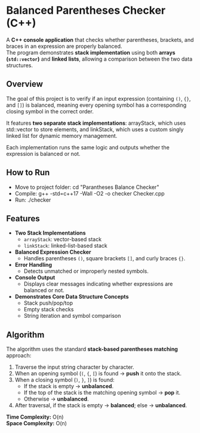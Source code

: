 # Balanced Parentheses Checker (C++)

A **C++ console application** that checks whether parentheses, brackets, and braces in an expression are properly balanced.  
The program demonstrates **stack implementation** using both **arrays (`std::vector`)** and **linked lists**, allowing a comparison between the two data structures.

## Overview

The goal of this project is to verify if an input expression (containing `()`, `{}`, and `[]`) is balanced, meaning every opening symbol has a corresponding closing symbol in the correct order.

It features **two separate stack implementations**: arrayStack, which uses std::vector to store elements, and linkStack, which uses a custom singly linked list for dynamic memory management.

Each implementation runs the same logic and outputs whether the expression is balanced or not.

## How to Run
- Move to project folder: cd "Parantheses Balance Checker"
- Compile: g++ -std=c++17 -Wall -O2 -o checker Checker.cpp
- Run: ./checker

## Features

- **Two Stack Implementations**
  - `arrayStack`: vector-based stack
  - `linkStack`: linked-list-based stack
- **Balanced Expression Checker**
  - Handles parentheses `()`, square brackets `[]`, and curly braces `{}`.
- **Error Handling**
  - Detects unmatched or improperly nested symbols.
- **Console Output**
  - Displays clear messages indicating whether expressions are balanced or not.
- **Demonstrates Core Data Structure Concepts**
  - Stack push/pop/top
  - Empty stack checks
  - String iteration and symbol comparison

## Algorithm

The algorithm uses the standard **stack-based parentheses matching** approach:

1. Traverse the input string character by character.
2. When an opening symbol (`(`, `{`, `[`) is found → **push** it onto the stack.
3. When a closing symbol (`)`, `}`, `]`) is found:
   - If the stack is empty → **unbalanced**.
   - If the top of the stack is the matching opening symbol → **pop** it.
   - Otherwise → **unbalanced**.
4. After traversal, if the stack is empty → **balanced**; else → **unbalanced**.

**Time Complexity:** O(n)  
**Space Complexity:** O(n)

